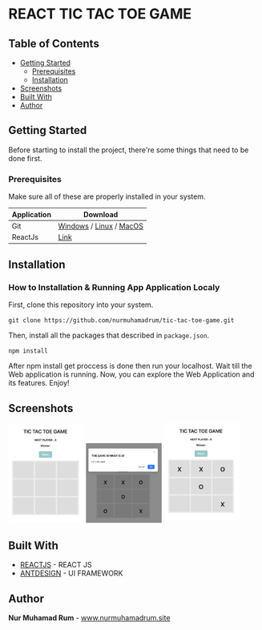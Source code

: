 # REACT TIC TAC TOE GAME

## Table of Contents

- [Getting Started](#getting-started)
  - [Prerequisites](#prerequisites)
  - [Installation](#installation)
- [Screenshots](#screenshots)
- [Built With](#built-with)
- [Author](#author)

## Getting Started

Before starting to install the project, there're some things that need to be done first.

### Prerequisites

Make sure all of these are properly installed in your system.

| Application  | Download                                                                            |
| ------------ | ----------------------------------------------------------------------------------- |
| Git          | [Windows](https://gitforwindows.org/) / [Linux](https://git-scm.com/download/linux) / [MacOS](https://git-scm.com/download/mac) |
| ReactJs | [Link](https://reactjs.org/docs/getting-started.html)                |

## Installation
### How to Installation & Running App Application Localy

First, clone this repository into your system.

```
git clone https://github.com/nurmuhamadrum/tic-tac-toe-game.git
```

Then, install all the packages that described in `package.json`.

```
npm install
```

After npm install get proccess is done then run your localhost. Wait till the Web application is running. Now, you can explore the Web Application and its features. Enjoy!
## Screenshots

<div style={{ display: 'flex' }}>
    <img src="docs/screenshots/screenshot-1.png" width="30%" style={{ marginRight: '10px' }}/>
    <img src="docs/screenshots/screenshot-2.png" width="30%" style={{ marginRight: '10px' }}/>
    <img src="docs/screenshots/screenshot-3.png" width="30%" style={{ marginRight: '10px' }}/>
</div>

## Built With

- [REACTJS](https://reactjs.org/) - REACT JS
- [ANTDESIGN](https://ant.design/) - UI FRAMEWORK

## Author

**Nur Muhamad Rum** - www.nurmuhamadrum.site

